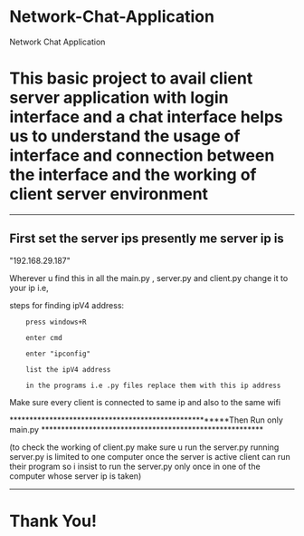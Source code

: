 # Network-Chat-Application
Network Chat Application
# This basic project to avail client server application with login interface and a chat interface helps us to understand the usage of interface and connection between the interface and the working of client server environment

***************************************************************************************************************************************
## First set the server ips presently me server ip is 

"192.168.29.187"

Wherever u find this in all the main.py , server.py and client.py change it to your ip i.e,

steps for finding ipV4 address:

        press windows+R

        enter cmd 

        enter "ipconfig"

        list the ipV4 address

        in the programs i.e .py files replace them with this ip address

Make sure every client is connected to same ip and also to the same wifi


******************************************************Then Run only main.py ********************************************************

(to check the working of client.py make sure u run the server.py
running server.py is limited to one computer once the server is active client can run their program
so i insist to run the server.py only once in one of the computer whose server ip is taken)

*************************************************************************************************************************************

# Thank You!


